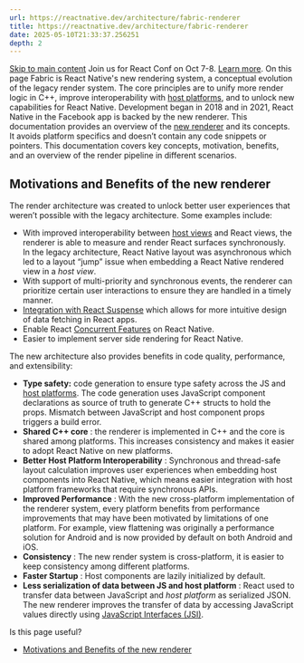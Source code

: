 ```yaml
---
url: https://reactnative.dev/architecture/fabric-renderer
title: https://reactnative.dev/architecture/fabric-renderer
date: 2025-05-10T21:33:37.256251
depth: 2
---
```


[Skip to main content](https://reactnative.dev/architecture/fabric-renderer#__docusaurus_skipToContent_fallback)
Join us for React Conf on Oct 7-8. [Learn more](https://conf.react.dev).
On this page
Fabric is React Native's new rendering system, a conceptual evolution of the legacy render system. The core principles are to unify more render logic in C++, improve interoperability with [host platforms](https://reactnative.dev/architecture/glossary#host-platform), and to unlock new capabilities for React Native. Development began in 2018 and in 2021, React Native in the Facebook app is backed by the new renderer.
This documentation provides an overview of the [new renderer](https://reactnative.dev/architecture/glossary#fabric-render) and its concepts. It avoids platform specifics and doesn’t contain any code snippets or pointers. This documentation covers key concepts, motivation, benefits, and an overview of the render pipeline in different scenarios.
## Motivations and Benefits of the new renderer[​](https://reactnative.dev/architecture/fabric-renderer#motivations-and-benefits-of-the-new-renderer "Direct link to Motivations and Benefits of the new renderer")
The render architecture was created to unlock better user experiences that weren’t possible with the legacy architecture. Some examples include:
  * With improved interoperability between [host views](https://reactnative.dev/architecture/glossary#host-view-tree-and-host-view) and React views, the renderer is able to measure and render React surfaces synchronously. In the legacy architecture, React Native layout was asynchronous which led to a layout “jump” issue when embedding a React Native rendered view in a _host view_.
  * With support of multi-priority and synchronous events, the renderer can prioritize certain user interactions to ensure they are handled in a timely manner.
  * [Integration with React Suspense](https://reactjs.org/blog/2019/11/06/building-great-user-experiences-with-concurrent-mode-and-suspense.html) which allows for more intuitive design of data fetching in React apps.
  * Enable React [Concurrent Features](https://github.com/reactwg/react-18/discussions/4) on React Native.
  * Easier to implement server side rendering for React Native.


The new architecture also provides benefits in code quality, performance, and extensibility:
  * **Type safety:** code generation to ensure type safety across the JS and [host platforms](https://reactnative.dev/architecture/glossary#host-platform). The code generation uses JavaScript component declarations as source of truth to generate C++ structs to hold the props. Mismatch between JavaScript and host component props triggers a build error.
  * **Shared C++ core** : the renderer is implemented in C++ and the core is shared among platforms. This increases consistency and makes it easier to adopt React Native on new platforms.
  * **Better Host Platform Interoperability** : Synchronous and thread-safe layout calculation improves user experiences when embedding host components into React Native, which means easier integration with host platform frameworks that require synchronous APIs.
  * **Improved Performance** : With the new cross-platform implementation of the renderer system, every platform benefits from performance improvements that may have been motivated by limitations of one platform. For example, view flattening was originally a performance solution for Android and is now provided by default on both Android and iOS.
  * **Consistency** : The new render system is cross-platform, it is easier to keep consistency among different platforms.
  * **Faster Startup** : Host components are lazily initialized by default.
  * **Less serialization of data between JS and host platform** : React used to transfer data between JavaScript and _host platform_ as serialized JSON. The new renderer improves the transfer of data by accessing JavaScript values directly using [JavaScript Interfaces (JSI)](https://reactnative.dev/architecture/glossary#javascript-interfaces-jsi).


Is this page useful?
  * [Motivations and Benefits of the new renderer](https://reactnative.dev/architecture/fabric-renderer#motivations-and-benefits-of-the-new-renderer)



